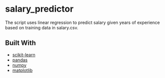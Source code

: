 # salary_predictor
The script uses linear regression to predict salary given years of experience based on training data in salary.csv.

## Built With
* [scikit-learn](https://scikit-learn.org/stable/)
* [pandas](https://pandas.pydata.org/)
* [numpy](http://www.numpy.org/)
* [matplotlib](https://matplotlib.org/)
